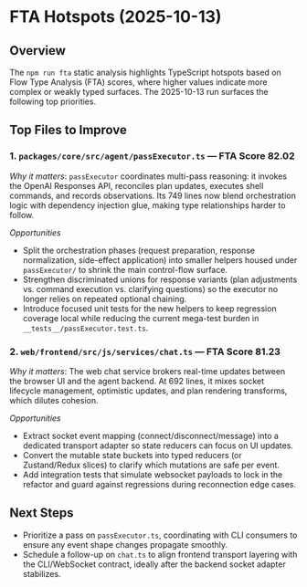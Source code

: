 # FTA Hotspots (2025-10-13)

## Overview

The `npm run fta` static analysis highlights TypeScript hotspots based on Flow Type Analysis (FTA) scores, where higher values indicate more complex or weakly typed surfaces. The 2025-10-13 run surfaces the following top priorities.

## Top Files to Improve

### 1. `packages/core/src/agent/passExecutor.ts` — FTA Score 82.02

*Why it matters*: `passExecutor` coordinates multi-pass reasoning: it invokes the OpenAI Responses API, reconciles plan updates, executes shell commands, and records observations. Its 749 lines now blend orchestration logic with dependency injection glue, making type relationships harder to follow.

*Opportunities*
- Split the orchestration phases (request preparation, response normalization, side-effect application) into smaller helpers housed under `passExecutor/` to shrink the main control-flow surface.
- Strengthen discriminated unions for response variants (plan adjustments vs. command execution vs. clarifying questions) so the executor no longer relies on repeated optional chaining.
- Introduce focused unit tests for the new helpers to keep regression coverage local while reducing the current mega-test burden in `__tests__/passExecutor.test.ts`.

### 2. `web/frontend/src/js/services/chat.ts` — FTA Score 81.23

*Why it matters*: The web chat service brokers real-time updates between the browser UI and the agent backend. At 692 lines, it mixes socket lifecycle management, optimistic updates, and plan rendering transforms, which dilutes cohesion.

*Opportunities*
- Extract socket event mapping (connect/disconnect/message) into a dedicated transport adapter so state reducers can focus on UI updates.
- Convert the mutable state buckets into typed reducers (or Zustand/Redux slices) to clarify which mutations are safe per event.
- Add integration tests that simulate websocket payloads to lock in the refactor and guard against regressions during reconnection edge cases.

## Next Steps

* Prioritize a pass on `passExecutor.ts`, coordinating with CLI consumers to ensure any event shape changes propagate smoothly.
* Schedule a follow-up on `chat.ts` to align frontend transport layering with the CLI/WebSocket contract, ideally after the backend socket adapter stabilizes.
